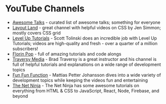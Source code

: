# YouTube Channels

- [Awesome Talks](https://awesometalks.party/) - curated list of awesome talks; something for everyone
- [Layout Land](https://www.youtube.com/channel/UC7TizprGknbDalbHplROtag/featured) - great channel with helpful videos on CSS by Jen Simmon; mostly covers CSS grid
- [Level Up Tutorials](https://www.youtube.com/user/LevelUpTuts/videos) - Scott Tolinski does an incredible job with Level Up Tutorials; videos are high-quality and fresh - over a quarter of a million subscribers!
- [Florin Pop](https://www.youtube.com/channel/UCeU-1X402kT-JlLdAitxSMA) - full of amazing tutorials and code alongs
- [Traversy Media](https://www.youtube.com/user/TechGuyWeb) - Brad Traversy is a great instructor and his channel is full of helpful tutorials and explanations on a wide range of development topics
- [Fun Fun Function](https://www.youtube.com/channel/UCO1cgjhGzsSYb1rsB4bFe4Q) - Mattias Petter Johansson dives into a wide variety of development topics while keeping the videos fun and entertaining
- [The Net Ninja](https://www.youtube.com/channel/UCW5YeuERMmlnqo4oq8vwUpg) - The Net Ninja has some awesome tutorials on everything from HTML & CSS to JavaScript, React, Node, Firebase, and beyond
